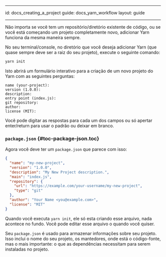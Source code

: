 * * *

id: docs_creating_a_project guide: docs_yarn_workflow layout: guide

* * *

Não importa se você tem um repositório/diretório existente de código, ou se você está começando um projeto completamente novo, adicionar Yarn funciona da mesma maneira sempre.

No seu terminal/console, no diretório que você deseja adicionar Yarn (que quase sempre deve ser a raiz do seu projeto), execute o seguinte comando:

```sh
yarn init
```

Isto abrirá um formulário interativo para a criação de um novo projeto do Yarn com as seguintes perguntas:

    name (your-project):
    version (1.0.0):
    description:
    entry point (index.js):
    git repository:
    author:
    license (MIT):
    

Você pode digitar as respostas para cada um dos campos ou só apertar enter/return para usar o padrão ou deixar em branco.

### `package.json` [](#toc-package-json){#toc-package-json.toc}

Agora você deve ter um `package.json` que parece com isso:

```json
{
  "name": "my-new-project",
  "version": "1.0.0",
  "description": "My New Project description.",
  "main": "index.js",
  "repository": {
    "url": "https://example.com/your-username/my-new-project",
    "type": "git"
  },
  "author": "Your Name <you@example.com>",
  "license": "MIT"
}
```

Quando você executa `yarn init`, ele só esta criando esse arquivo, nada acontece no fundo. Você pode editar esse arquivo o quando você quiser.

Seu `package.json` é usado para armazenar informações sobre seu projeto. Isso inclui o nome do seu projeto, os mantedores, onde está o código-fonte, mas o mais importante: o que as dependências necessitam para serem instaladas no projeto.